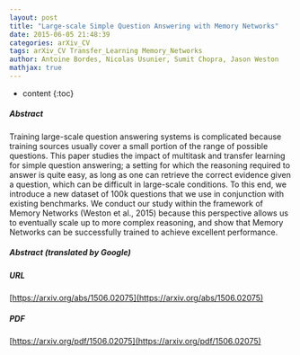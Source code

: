 ```yaml
---
layout: post
title: "Large-scale Simple Question Answering with Memory Networks"
date: 2015-06-05 21:48:39
categories: arXiv_CV
tags: arXiv_CV Transfer_Learning Memory_Networks
author: Antoine Bordes, Nicolas Usunier, Sumit Chopra, Jason Weston
mathjax: true
---
```


* content
{:toc}

##### Abstract
Training large-scale question answering systems is complicated because training sources usually cover a small portion of the range of possible questions. This paper studies the impact of multitask and transfer learning for simple question answering; a setting for which the reasoning required to answer is quite easy, as long as one can retrieve the correct evidence given a question, which can be difficult in large-scale conditions. To this end, we introduce a new dataset of 100k questions that we use in conjunction with existing benchmarks. We conduct our study within the framework of Memory Networks (Weston et al., 2015) because this perspective allows us to eventually scale up to more complex reasoning, and show that Memory Networks can be successfully trained to achieve excellent performance.

##### Abstract (translated by Google)


##### URL
[https://arxiv.org/abs/1506.02075](https://arxiv.org/abs/1506.02075)

##### PDF
[https://arxiv.org/pdf/1506.02075](https://arxiv.org/pdf/1506.02075)

